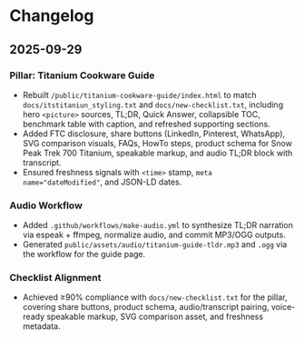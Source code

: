 # Changelog

## 2025-09-29

### Pillar: Titanium Cookware Guide
- Rebuilt `/public/titanium-cookware-guide/index.html` to match `docs/itstitaniun_styling.txt` and `docs/new-checklist.txt`, including hero `<picture>` sources, TL;DR, Quick Answer, collapsible TOC, benchmark table with caption, and refreshed supporting sections.
- Added FTC disclosure, share buttons (LinkedIn, Pinterest, WhatsApp), SVG comparison visuals, FAQs, HowTo steps, product schema for Snow Peak Trek 700 Titanium, speakable markup, and audio TL;DR block with transcript.
- Ensured freshness signals with `<time>` stamp, `meta name="dateModified"`, and JSON-LD dates.

### Audio Workflow
- Added `.github/workflows/make-audio.yml` to synthesize TL;DR narration via espeak + ffmpeg, normalize audio, and commit MP3/OGG outputs.
- Generated `public/assets/audio/titanium-guide-tldr.mp3` and `.ogg` via the workflow for the guide page.

### Checklist Alignment
- Achieved ≥90% compliance with `docs/new-checklist.txt` for the pillar, covering share buttons, product schema, audio/transcript pairing, voice-ready speakable markup, SVG comparison asset, and freshness metadata.

